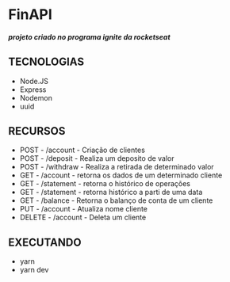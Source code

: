 # FinAPI

##### projeto criado no programa ignite da rocketseat

## TECNOLOGIAS
- Node.JS
- Express
- Nodemon
- uuid

## RECURSOS
- POST - /account - Criação de clientes
- POST - /deposit - Realiza um deposito de valor
- POST - /withdraw - Realiza a retirada de determinado valor
- GET - /account -  retorna os dados de um determinado cliente
- GET - /statement - retorna o histórico de operações
- GET - /statement - retorna histórico a parti de uma data
- GET - /balance - Retorna o balanço de conta de um cliente
- PUT - /account - Atualiza nome cliente
- DELETE - /account - Deleta um cliente
  

## EXECUTANDO
- yarn
- yarn dev